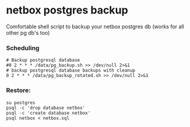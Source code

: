netbox postgres backup
================

Comfortable shell script to backup your netbox postgres db (works for all other pg db's too)

### Scheduling

    # Backup postgresql database
    #0 2 * * * /data/pg_backup.sh >> /dev/null 2>&1
    # backup postgresql database backups with cleanup
    0 2 * * * /data/pg_backup_rotated.sh >> /dev/null 2>&1

### Restore:

    su postgres
    psql -c 'drop database netbox'
    psql -c 'create database netbox'
    psql netbox < netbox.sql